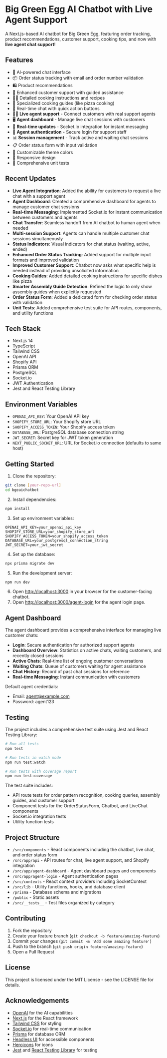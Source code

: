 # Big Green Egg AI Chatbot with Live Agent Support

A Next.js-based AI chatbot for Big Green Egg, featuring order tracking, product recommendations, customer support, cooking tips, and now with **live agent chat support**!

## Features

- 🤖 AI-powered chat interface
- 📦 Order status tracking with email and order number validation
- 🛍️ Product recommendations
- 🤝 Enhanced customer support with guided assistance
- 👨‍🍳 Detailed cooking instructions and recipes
- 🍕 Specialized cooking guides (like pizza cooking)
- 💬 Real-time chat with quick action buttons
- 👩‍💼 **Live agent support** - Connect customers with real support agents
- 🖥️ **Agent dashboard** - Manage live chat sessions with customers
- 🔄 **Real-time updates** - Socket.io integration for instant messaging
- 🔐 **Agent authentication** - Secure login for support staff
- 📊 **Session management** - Track active and waiting chat sessions
- 📋 Order status form with input validation
- 🎨 Customizable theme colors
- 📱 Responsive design
- 🧪 Comprehensive unit tests

## Recent Updates

- **Live Agent Integration**: Added the ability for customers to request a live chat with a support agent
- **Agent Dashboard**: Created a comprehensive dashboard for agents to manage customer chat sessions
- **Real-time Messaging**: Implemented Socket.io for instant communication between customers and agents
- **Chat Transfer**: Seamless handoff from AI chatbot to human agent when needed
- **Multi-session Support**: Agents can handle multiple customer chat sessions simultaneously
- **Status Indicators**: Visual indicators for chat status (waiting, active, ended)
- **Enhanced Order Status Tracking**: Added support for multiple input formats and improved validation
- **Improved Customer Support**: Chatbot now asks what specific help is needed instead of providing unsolicited information
- **Cooking Guides**: Added detailed cooking instructions for specific dishes like pizza
- **Smarter Assembly Guide Detection**: Refined the logic to only show assembly guides when explicitly requested
- **Order Status Form**: Added a dedicated form for checking order status with validation
- **Unit Tests**: Added comprehensive test suite for API routes, components, and utility functions

## Tech Stack

- Next.js 14
- TypeScript
- Tailwind CSS
- OpenAI API
- Shopify API
- Prisma ORM
- PostgreSQL
- Socket.io
- JWT Authentication
- Jest and React Testing Library

## Environment Variables

- `OPENAI_API_KEY`: Your OpenAI API key
- `SHOPIFY_STORE_URL`: Your Shopify store URL
- `SHOPIFY_ACCESS_TOKEN`: Your Shopify access token
- `DATABASE_URL`: PostgreSQL database connection string
- `JWT_SECRET`: Secret key for JWT token generation
- `NEXT_PUBLIC_SOCKET_URL`: URL for Socket.io connection (defaults to same host)

## Getting Started

1. Clone the repository:

```bash
git clone [your-repo-url]
cd bgeaichatbot
```

2. Install dependencies:

```bash
npm install
```

3. Set up environment variables:

```env
OPENAI_API_KEY=your_openai_api_key
SHOPIFY_STORE_URL=your_shopify_store_url
SHOPIFY_ACCESS_TOKEN=your_shopify_access_token
DATABASE_URL=your_postgresql_connection_string
JWT_SECRET=your_jwt_secret
```

4. Set up the database:

```bash
npx prisma migrate dev
```

5. Run the development server:

```bash
npm run dev
```

6. Open [http://localhost:3000](http://localhost:3000) in your browser for the customer-facing chatbot.
7. Open [http://localhost:3000/agent-login](http://localhost:3000/agent-login) for the agent login page.

## Agent Dashboard

The agent dashboard provides a comprehensive interface for managing live customer chats:

- **Login**: Secure authentication for authorized support agents
- **Dashboard Overview**: Statistics on active chats, waiting customers, and recently closed sessions
- **Active Chats**: Real-time list of ongoing customer conversations
- **Waiting Chats**: Queue of customers waiting for agent assistance
- **Chat History**: Record of past chat sessions for reference
- **Real-time Messaging**: Instant communication with customers

Default agent credentials:
- Email: agent@example.com
- Password: agent123

## Testing

The project includes a comprehensive test suite using Jest and React Testing Library:

```bash
# Run all tests
npm test

# Run tests in watch mode
npm run test:watch

# Run tests with coverage report
npm run test:coverage
```

The test suite includes:

- API route tests for order pattern recognition, cooking queries, assembly guides, and customer support
- Component tests for the OrderStatusForm, Chatbot, and LiveChat components
- Socket.io integration tests
- Utility function tests

## Project Structure

- `/src/components` - React components including the chatbot, live chat, and order status form
- `/src/app/api` - API routes for chat, live agent support, and Shopify integration
- `/src/app/agent-dashboard` - Agent dashboard pages and components
- `/src/app/agent-login` - Agent authentication pages
- `/src/contexts` - React context providers including SocketContext
- `/src/lib` - Utility functions, hooks, and database client
- `/prisma` - Database schema and migrations
- `/public` - Static assets
- `/src/__tests__` - Test files organized by category

## Contributing

1. Fork the repository
2. Create your feature branch (`git checkout -b feature/amazing-feature`)
3. Commit your changes (`git commit -m 'Add some amazing feature'`)
4. Push to the branch (`git push origin feature/amazing-feature`)
5. Open a Pull Request

## License

This project is licensed under the MIT License - see the LICENSE file for details.

## Acknowledgements

- [OpenAI](https://openai.com/) for the AI capabilities
- [Next.js](https://nextjs.org/) for the React framework
- [Tailwind CSS](https://tailwindcss.com/) for styling
- [Socket.io](https://socket.io/) for real-time communication
- [Prisma](https://www.prisma.io/) for database ORM
- [Headless UI](https://headlessui.dev/) for accessible components
- [Heroicons](https://heroicons.com/) for icons
- [Jest](https://jestjs.io/) and [React Testing Library](https://testing-library.com/docs/react-testing-library/intro/) for testing
